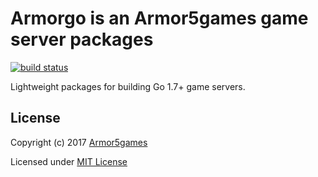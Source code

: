 # Armorgo is an Armor5games game server packages

[![build status](https://travis-ci.org/armor5games/gameserver.svg)](https://travis-ci.org/armor5games/gameserver)

Lightweight packages for building Go 1.7+ game servers.

## License

Copyright (c) 2017 [Armor5games](https://github.com/armor5games)

Licensed under [MIT License](./LICENSE)
